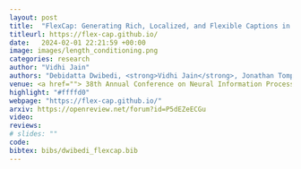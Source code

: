 ```yaml
---
layout: post
title:  "FlexCap: Generating Rich, Localized, and Flexible Captions in Images"
titleurl: https://flex-cap.github.io/
date:   2024-02-01 22:21:59 +00:00
image: images/length_conditioning.png
categories: research
author: "Vidhi Jain"
authors: "Debidatta Dwibedi, <strong>Vidhi Jain</strong>, Jonathan Tompson, Andrew Zisserman, Yusuf Aytar."
venue: <a href=""> 38th Annual Conference on Neural Information Processing Systems (NeurIPS) </a>
highlight: "#ffffd0"
webpage: "https://flex-cap.github.io/"
arxiv: https://openreview.net/forum?id=P5dEZeECGu
video: 
reviews: 
# slides: ""
code: 
bibtex: bibs/dwibedi_flexcap.bib
---
```

